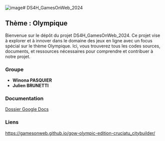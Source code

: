 ![image](https://github.com/gamesonweb/gow-olympic-edition-cruciatu_citybuilder/assets/95910603/589c4877-5ed6-498e-8c49-82bbf7bc5857)# DS4H_GamesOnWeb_2024

## Thème : Olympique

Bienvenue sur le dépôt du projet DS4H_GamesOnWeb_2024. Ce projet vise à explorer et à innover dans le domaine des jeux en ligne avec un focus spécial sur le thème Olympique. Ici, vous trouverez tous les codes sources, documents, et ressources nécessaires pour comprendre et contribuer à notre projet.

### Groupe

- **Winona PASQUIER**
- **Julien BRUNETTI**

### Documentation
[Dossier Google Docs](https://docs.google.com/document/d/1p-KZWzWqPT31HdJh4cqCU7tgUtPh2aWgRMaqlv4_-EA/edit?usp=sharing)

### Liens 
https://gamesonweb.github.io/gow-olympic-edition-cruciatu_citybuilder/
